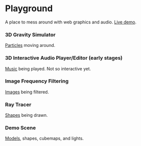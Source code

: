 # Playground

A place to mess around with web graphics and audio.  <a href="http://playground.loganbarnes.net/playground" target="_blank">Live demo</a>.

### 3D Gravity Simulator

<a href="http://playground.loganbarnes.net/gravity3D" target="_blank">Particles</a> moving around.


### 3D Interactive Audio Player/Editor (early stages)

<a href="http://playground.loganbarnes.net/interactiveMusic" target="_blank">Music</a> being played. Not so interactive yet.


### Image Frequency Filtering

<a href="http://playground.loganbarnes.net/fft" target="_blank">Images</a> being filtered.


### Ray Tracer

<a href="http://playground.loganbarnes.net/render" target="_blank">Shapes</a> being drawn.


### Demo Scene

<a href="http://playground.loganbarnes.net/default" target="_blank">Models</a>, shapes, cubemaps, and lights.
